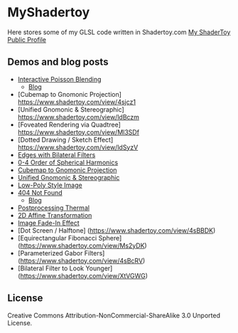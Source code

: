 # MyShadertoy
Here stores some of my GLSL code written in Shadertoy.com
[My ShaderToy Public Profile](https://www.shadertoy.com/user/starea)

## Demos and blog posts
* [Interactive Poisson Blending](https://www.shadertoy.com/view/4l3Xzl)
    * [Blog](http://blog.ruofeidu.com/interactive-poisson-blending)
* [Cubemap to Gnomonic Projection] https://www.shadertoy.com/view/4sjcz1
* [Unified Gnomonic & Stereographic] https://www.shadertoy.com/view/ldBczm
* [Foveated Rendering via Quadtree] https://www.shadertoy.com/view/Ml3SDf
* [Dotted Drawing / Sketch Effect] https://www.shadertoy.com/view/ldSyzV
* [Edges with Bilateral Filters](https://www.shadertoy.com/view/MlG3WG)
* [0-4 Order of Spherical Harmonics](https://www.shadertoy.com/view/4dsyW8)
* [Cubemap to Gnomonic Projection](https://www.shadertoy.com/view/4sjcz1)
* [Unified Gnomonic & Stereographic](https://www.shadertoy.com/view/ldBczm)
* [Low-Poly Style Image](https://www.shadertoy.com/view/llGGz3)
* [404 Not Found](http://duruofei.com/404) 
    * [Blog](http://blog.ruofeidu.com/404-not-found-two-triangles/)
* [Postprocessing Thermal](https://www.shadertoy.com/view/4dcSDH)
* [2D Affine Transformation](https://www.shadertoy.com/view/llBSWw)
* [Image Fade-In Effect](https://www.shadertoy.com/view/MlcSz2)
* [Dot Screen / Halftone] (https://www.shadertoy.com/view/4sBBDK)
* [Equirectangular Fibonacci Sphere] (https://www.shadertoy.com/view/Ms2yDK)
* [Parameterized Gabor Filters] (https://www.shadertoy.com/view/4sBcRV)
* [Bilateral Filter to Look Younger] (https://www.shadertoy.com/view/XtVGWG)


License
----

Creative Commons Attribution-NonCommercial-ShareAlike 3.0 Unported License.